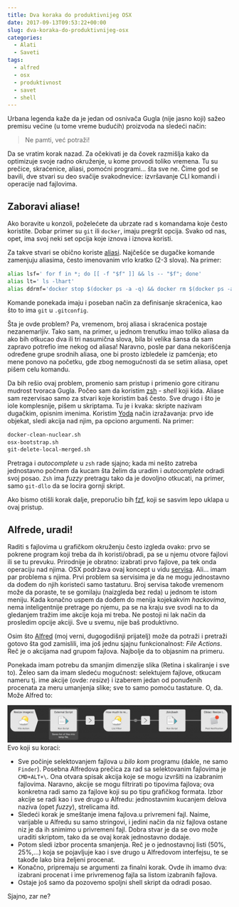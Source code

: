```yaml
---
title: Dva koraka do produktivnijeg OSX
date: 2017-09-13T09:53:22+00:00
slug: dva-koraka-do-produktivnijeg-osx
categories:
  - Alati
  - Saveti
tags:
  - alfred
  - osx
  - produktivnost
  - savet
  - shell
---
```

Urbana legenda kaže da je jedan od osnivača Gugla (nije jasno koji) sažeo premisu većine (u tome vreme budućih) proizvoda na sledeći način:

<!--more-->

> Ne pamti, već potraži!

Da se vratim korak nazad. Za očekivati je da čovek razmišlja kako da optimizuje svoje radno okruženje, u kome provodi toliko vremena. Tu su prečice, skraćenice, aliasi, pomoćni programi... šta sve ne. Čime god se bavili, dve stvari su deo svačije svakodnevice: izvršavanje CLI komandi i operacije nad fajlovima.

## Zaboravi aliase!

Ako boravite u konzoli, poželećete da ubrzate rad s komandama koje često koristite. Dobar primer su `git` ili `docker`, imaju pregršt opcija. Svako od nas, opet, ima svoj neki set opcija koje iznova i iznova koristi.

Za takve stvari se obično koriste [aliasi](https://en.wikipedia.org/wiki/Alias_(command)). Najčešće se dugačke komande zamenjuju aliasima, često imenovanim vrlo kratko (2-3 slova). Na primer:

```bash
alias lsf=' for f in *; do [[ -f "$f" ]] && ls -- "$f"; done'
alias lt=' ls -lhart'
alias ddrmf='docker stop $(docker ps -a -q) && docker rm $(docker ps -a -q)'
```

Komande ponekada imaju i poseban način za definisanje skraćenica, kao što to ima `git` u `.gitconfig`.

Šta je ovde problem? Pa, vremenom, broj aliasa i skraćenica postaje nezanemarljiv. Tako sam, na primer, u jednom trenutku imao toliko aliasa da ako bih otkucao dva ili tri nasumična slova, bila bi velika šansa da sam zapravo potrefio ime nekog od aliasa! Naravno, posle par dana nekorišćenja određene grupe srodnih aliasa, one bi prosto izbledele iz pamćenja; eto mene ponovo na početku, gde zbog nemogućnosti da se setim aliasa, opet pišem celu komandu.

Da bih rešio ovaj problem, promenio sam pristup i primenio gore citiranu mudrost tvoraca Gugla. Počeo sam da koristim [zsh](http://www.zsh.org) - _shell_ koji kida. Aliase sam rezervisao samo za stvari koje koristim baš često. Sve drugo i što je iole komplesnije, pišem u skriptama. Tu je i kvaka: skripte nazivam dugačkim, opisnim imenima. Koristim [Yoda](http://www.starwars.com/databank/yoda) način izražavanja: prvo ide objekat, sledi akcija nad njim, pa opciono argumenti. Na primer:

```bash
docker-clean-nuclear.sh
osx-bootstrap.sh
git-delete-local-merged.sh
```

Pretraga i _autocomplete_ u `zsh` rade sjajno; kada mi nešto zatreba jednostavno počnem da kucam šta želim da uradim i _autocomplete_ odradi svoj posao. `Zsh` ima _fuzzy_ pretragu tako da je dovoljno otkucati, na primer, samo `git-dllo` da se locira gornji skript.

Ako bismo otišli korak dalje, preporučio bih [fzf](https://github.com/junegunn/fzf), koji se sasvim lepo uklapa u ovaj pristup.

## Alfrede, uradi!

Raditi s fajlovima u grafičkom okruženju često izgleda ovako: prvo se pokrene program koji treba da ih koristi/obradi, pa se u njemu otvore fajlovi ili se tu prevuku. Prirodnije je obratno: izabrati prvo fajlove, pa tek onda operaciju nad njima. OSX podržava ovaj koncept u vidu [servisa](https://www.macosxautomation.com/services/). Ali... imam par problema s njima. Prvi problem sa servisima je da ne mogu jednostavno da dođem do njih koristeći samo tastaturu. Broj servisa takođe vremenom može da poraste, te se gomilaju (naizgleda bez reda) u jednom te istom meniju. Kada konačno uspem da dođem do menija kojekakvim _hackovima_, nema inteligentnije pretrage po njemu, pa se na kraju sve svodi na to da gledanjem tražim ime akcije koja mi treba. Ne postoji ni lak način da prosledim opcije akciji. Sve u svemu, nije baš produktivno.

Osim što [Alfred](https://www.alfredapp.com) (moj verni, dugogodišnji prijatelj) može da potraži i pretraži gotovo šta god zamislili, ima još jednu sjajnu funkcionalnost: _File Actions_. Reč je o akcijama nad grupom fajlova. Najbolje da to objasnim na primeru.

Ponekada imam potrebu da smanjim dimenzije slika (Retina i skaliranje i sve to). Želeo sam da imam sledeću mogućnost: selektujem fajlove, otkucam nameru tj. ime akcije (ovde: _resize_) i izaberem jedan od ponuđenih procenata za meru umanjenja slike; sve to samo pomoću tastature. O, da. Može Alfred to:

![](alfred-resize.png)Evo koji su koraci:

  + Sve počinje selektovanjem fajlova u _bilo kom_ programu (dakle, ne samo `Finder`). Posebna Alfredova prečica za rad sa selektovanim fajlovima je `CMD+ALT+\`. Ona otvara spisak akcija koje se mogu izvršiti na izabranim fajlovima. Naravno, akcije se mogu filtrirati po tipovima fajlova; ova konkretna radi samo za fajlove koji su po tipu grafičkog formata. Izbor akcije se radi kao i sve drugo u Alfredu: jednostavnim kucanjem delova naziva (opet _fuzzy_), strelicama itd.
  + Sledeći korak je smeštanje imena fajlova.u privremeni fajl. Naime, varijable u Alfredu su samo stringovi, i jedini način da niz fajlova ostane niz je da ih snimimo u privremeni fajl. Dobra stvar je da se ovo može uraditi skriptom, tako da se ovaj korak jednostavno dodaje.
  + Potom sledi izbor procenta smanjenja. Reč je o jednostavnoj listi (50%, 25%,...) koja se pojavljuje kao i sve drugo u Alfredovom interfejsu, te se takođe lako bira željeni procenat.
  + Konačno, pripremaju se argumenti za finalni korak. Ovde ih imamo dva: izabrani procenat i ime privremenog fajla sa listom izabranih fajlova.
  + Ostaje još samo da pozovemo spoljni shell skript da odradi posao.

Sjajno, zar ne?
